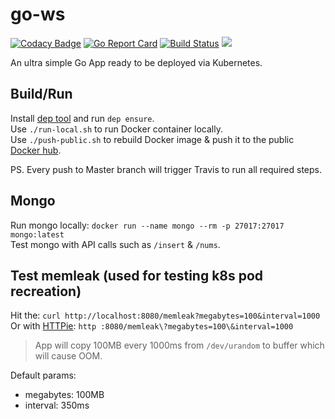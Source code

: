 # go-ws

[![Codacy Badge](https://api.codacy.com/project/badge/Grade/3e4a3a4a337c4da5b7b2ccd5b144b47f)](https://app.codacy.com/app/Aracki/go-ws?utm_source=github.com&utm_medium=referral&utm_content=Aracki/go-ws&utm_campaign=Badge_Grade_Dashboard)
[![Go Report Card](https://goreportcard.com/badge/github.com/aracki/go-ws)](https://goreportcard.com/report/github.com/aracki/go-ws)
[![Build Status](https://travis-ci.org/Aracki/go-ws.svg?branch=master)](https://travis-ci.org/Aracki/go-ws)
[![](https://images.microbadger.com/badges/image/aracki/go-web-server.svg)](https://microbadger.com/images/aracki/go-web-server "Get your own image badge on microbadger.com")

An ultra simple Go App ready to be deployed via Kubernetes.

## Build/Run
Install [dep tool](https://github.com/golang/dep#installation) and run `dep ensure`.<br>
Use `./run-local.sh` to run Docker container locally.<br>
Use `./push-public.sh` to rebuild Docker image & push it to the public [Docker hub](https://hub.docker.com/r/aracki/).

PS. Every push to Master branch will trigger Travis to run all required steps.

## Mongo 

Run mongo locally: `docker run --name mongo --rm -p 27017:27017 mongo:latest`<br>
Test mongo with API calls such as `/insert` & `/nums`.

## Test memleak (used for testing k8s pod recreation)

Hit the: `curl http://localhost:8080/memleak?megabytes=100&interval=1000`<br>
Or with [HTTPie](https://httpie.org/): `http :8080/memleak\?megabytes=100\&interval=1000`<br>

> App will copy 100MB every 1000ms from `/dev/urandom` to buffer which will cause OOM.

Default params: 
* megabytes: 100MB
* interval: 350ms


